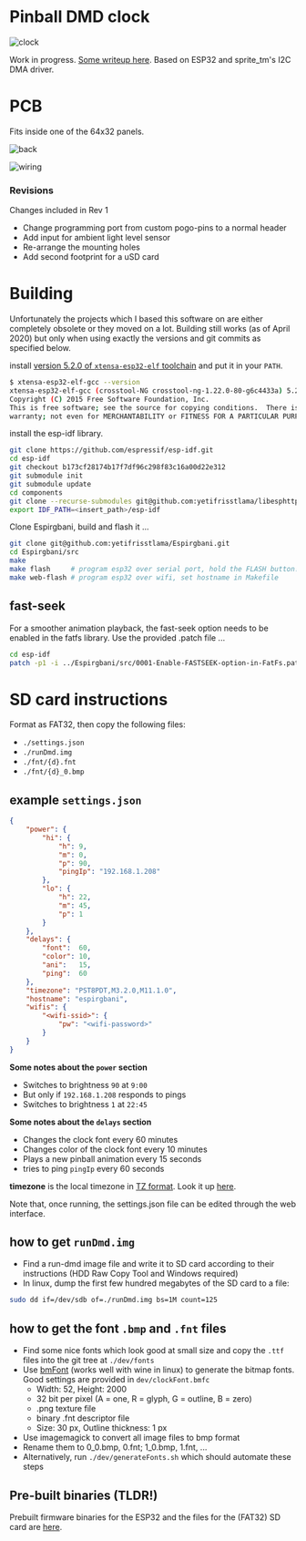 # Pinball DMD clock

![clock](https://github.com/yetifrisstlama/Espirgbani/raw/master/pcb/pdf/front.jpg)

Work in progress. [Some writeup here](http://yetifrisstlama.blogspot.com/2018/02/the-esp32-pinball-rgb-matrix-animation.html). Based on ESP32 and sprite_tm's I2C DMA driver.

# PCB
Fits inside one of the 64x32 panels.

![back](https://github.com/yetifrisstlama/Espirgbani/raw/master/pcb/pdf/1.png)

![wiring](https://github.com/yetifrisstlama/Espirgbani/raw/master/pcb/pdf/back.jpg)

### Revisions
Changes included in Rev 1
  * Change programming port from custom pogo-pins to a normal header
  * Add input for ambient light level sensor
  * Re-arrange the mounting holes
  * Add second footprint for a uSD card

# Building
Unfortunately the projects which I based this software on are either completely obsolete or they moved on a lot. Building still works (as of April 2020) but only when using exactly the versions and git commits as specified below.

install [version 5.2.0 of `xtensa-esp32-elf` toolchain](https://dl.espressif.com/dl/xtensa-esp32-elf-linux64-1.22.0-80-g6c4433a-5.2.0.tar.gz) and put it in your `PATH`.

```bash
$ xtensa-esp32-elf-gcc --version
xtensa-esp32-elf-gcc (crosstool-NG crosstool-ng-1.22.0-80-g6c4433a) 5.2.0
Copyright (C) 2015 Free Software Foundation, Inc.
This is free software; see the source for copying conditions.  There is NO
warranty; not even for MERCHANTABILITY or FITNESS FOR A PARTICULAR PURPOSE.
```

install the esp-idf library.
```bash
git clone https://github.com/espressif/esp-idf.git
cd esp-idf
git checkout b173cf28174b17f7df96c298f83c16a00d22e312
git submodule init
git submodule update
cd components
git clone --recurse-submodules git@github.com:yetifrisstlama/libesphttpd.git
export IDF_PATH=<insert_path>/esp-idf
```

Clone Espirgbani, build and flash it ...

```bash
git clone git@github.com:yetifrisstlama/Espirgbani.git
cd Espirgbani/src
make
make flash     # program esp32 over serial port, hold the FLASH button!
make web-flash # program esp32 over wifi, set hostname in Makefile
```

## fast-seek
For a smoother animation playback, the fast-seek option needs to be enabled in
the fatfs library. Use the provided .patch file ...
```bash
cd esp-idf
patch -p1 -i ../Espirgbani/src/0001-Enable-FASTSEEK-option-in-FatFs.patch
```

# SD card instructions
Format as FAT32, then copy the following files:
  * `./settings.json`
  * `./runDmd.img`
  * `./fnt/{d}.fnt`
  * `./fnt/{d}_0.bmp`

## example `settings.json`
```json
{
    "power": {
        "hi": {
            "h": 9,
            "m": 0,
            "p": 90,
            "pingIp": "192.168.1.208"
        },
        "lo": {
            "h": 22,
            "m": 45,
            "p": 1
        }
    },
    "delays": {
        "font":  60,
        "color": 10,
        "ani":   15,
        "ping":  60
    },
    "timezone": "PST8PDT,M3.2.0,M11.1.0",
    "hostname": "espirgbani",
    "wifis": {
        "<wifi-ssid>": {
            "pw": "<wifi-password>"
        }
    }
}
```
__Some notes about the `power` section__
  * Switches to brightness `90` at `9:00`
  * But only if `192.168.1.208` responds to pings
  * Switches to brightness `1` at `22:45`

__Some notes about the `delays` section__
  * Changes the clock font every 60 minutes
  * Changes color of the clock font every 10 minutes
  * Plays a new pinball animation every 15 seconds
  * tries to ping `pingIp` every 60 seconds

__timezone__ is the local timezone in [TZ format](https://www.gnu.org/software/libc/manual/html_node/TZ-Variable.html). Look it up [here](https://github.com/nayarsystems/posix_tz_db/blob/master/zones.csv).

Note that, once running, the settings.json file can be edited through the web interface.

## how to get `runDmd.img`
  * Find a run-dmd image file and write it to SD card according to their instructions (HDD Raw Copy Tool and Windows required)
  * In linux, dump the first few hundred megabytes of the SD card to a file:
  ```bash
  sudo dd if=/dev/sdb of=./runDmd.img bs=1M count=125
  ```

## how to get the font `.bmp` and `.fnt` files
  * Find some nice fonts which look good at small size and copy the `.ttf` files into the git tree at `./dev/fonts`
  * Use [bmFont](http://www.angelcode.com/products/bmfont/) (works well with wine in linux) to generate the bitmap fonts. Good settings are provided in `dev/clockFont.bmfc`
    * Width: 52, Height: 2000
    * 32 bit per pixel (A = one, R = glyph, G = outline, B = zero)
    * .png texture file
    * binary .fnt descriptor file
    * Size: 30 px, Outline thickness: 1 px
  * Use imagemagick to convert all image files to bmp format
  * Rename them to 0_0.bmp, 0.fnt;  1_0.bmp, 1.fnt, ...
  * Alternatively, run `./dev/generateFonts.sh` which should automate these steps

## Pre-built binaries (TLDR!)
Prebuilt firmware binaries for the ESP32 and the files for the (FAT32) SD card are [here](https://github.com/yetifrisstlama/Espirgbani/releases/tag/v1.0).
